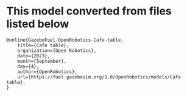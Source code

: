 # This model converted from files listed below

```
@online{GazeboFuel-OpenRobotics-Cafe-table,
	title={Cafe table},
	organization={Open Robotics},
	date={2023},
	month={September},
	day={4},
	author={OpenRobotics},
	url={https://fuel.gazebosim.org/1.0/OpenRobotics/models/Cafe table},
}
```
